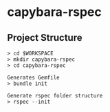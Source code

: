 # capybara-rspec

## Project Structure

```
> cd $WORKSPACE
> mkdir capybara-rspec
> cd capybara-rspec

Generates Gemfile
> bundle init 

Generate rspec folder structure 
> rspec --init

```